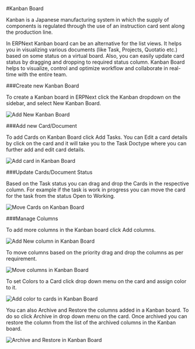 <!-- add-breadcrumbs -->
#Kanban Board
 
Kanban is a Japanese manufacturing system in which the supply of components is regulated through the use of an instruction card sent along the production line.

In ERPNext Kanban board can be an alternative for the list views. It helps you in visualizing various documents (like Task, Projects, Quotatio etc.) based on some status on a virtual board. Also, you can easily update card status by dragging and dropping to required status column. Kanban Board helps to visualize, control and optimize workflow and collaborate in real-time with the entire team.

###Create new Kanban Board

To  create a Kanban board in ERPNext click the Kanban dropdown on the sidebar, and select New Kanban Board.

<img class="screenshot" alt="Add New Kanban Board" src="/docs/assets/img/customize/kanban-board-1.png">

###Add new Card/Document

To add Cards on Kanban Board click Add Tasks. You can Edit a card details by click on the card and it will take you to the Task Doctype where you can further add and edit card details.

<img class="screenshot" alt="Add card in Kanban Board" src="/docs/assets/img/customize/kanban-board-2.png">

###Update Cards/Document Status
 
Based on the Task status you can drag and drop the Cards in the respective column. For example if the task is work in progress you can move the card for the task from the status Open to Working.
 
<img class="screenshot" alt="Move Cards on Kanban Board" src="/docs/assets/img/customize/kanban-board-3.gif">

###Manage Columns
 
To add more columns in the Kanban board click Add columns.

<img class="screenshot" alt="Add New column in Kanban Board" src="/docs/assets/img/customize/kanban-board-4.gif">
 
To move columns based on the priority drag and drop the columns as per requirement.
 
<img class="screenshot" alt="Move columns in Kanban Board" src="/docs/assets/img/customize/kanban-board-5.gif">

To set Colors to a Card click drop down menu on the card and assign color to it.

<img class="screenshot" alt="Add color to cards in Kanban Board" src="/docs/assets/img/customize/kanban-board-6.gif">
 
You can also Archive and Restore the columns added in a Kanban board. To do so click Archive in drop down menu on the card. Once archived you can restore the column from the list of the archived columns in the Kanban board.

<img class="screenshot" alt="Archive and Restore in Kanban Board" src="/docs/assets/img/customize/kanban-board-7.gif">
 
